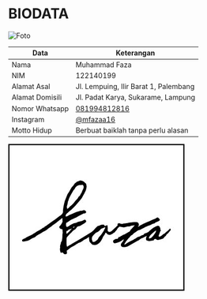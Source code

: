 # BIODATA

![Foto](199_foto.jpg)

| Data            | Keterangan |
| --------------- | ------------- |
| Nama            | Muhammad Faza |
| NIM             | 122140199 |
| Alamat Asal     | Jl. Lempuing, Ilir Barat 1, Palembang |
| Alamat Domisili | Jl. Padat Karya, Sukarame, Lampung |
| Nomor Whatsapp  | [081994812816](https://wa.me/+6281994812816) |
| Instagram       | [@mfazaa16](https://instagram.com/mfazaa16) |
| Motto Hidup     | Berbuat baiklah tanpa perlu alasan |

![TTD](199_ttd.jpg)
